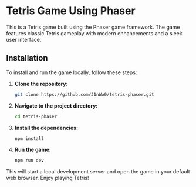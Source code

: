 # Tetris Game Using Phaser

This is a Tetris game built using the Phaser game framework. The game features classic Tetris gameplay with modern enhancements and a sleek user interface.

## Installation

To install and run the game locally, follow these steps:

1. **Clone the repository:**

    ```sh
    git clone https://github.com/J1nWo0/tetris-phaser.git
    ```

2. **Navigate to the project directory:**

    ```sh
    cd tetris-phaser
    ```

3. **Install the dependencies:**

    ```sh
    npm install
    ```

4. **Run the game:**
    ```sh
    npm run dev
    ```

This will start a local development server and open the game in your default web browser. Enjoy playing Tetris!
